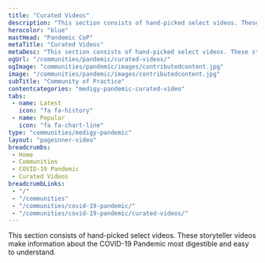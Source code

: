 ```yaml
---
title: "Curated Videos"
description: "This section consists of hand-picked select videos. These storyteller videos make information about the COVID-19 Pandemic most digestible and easy to understand."
herocolor: "blue"
mastHead: "Pandemic CoP"
metaTitle: "Curated Videos"
metaDesc: "This section consists of hand-picked select videos. These storyteller videos make information about the COVID-19 Pandemic most digestible and easy to understand."
ogUrl: "/communities/pandemic/curated-videos/"
ogImage: "communities/pandemic/images/contributedcontent.jpg"
image: "/communities/pandemic/images/contributedcontent.jpg"
subTitle: "Community of Practice"
contentcategories: "medigy-pandemic-curated-video"
tabs:
 - name: Latest
   icon: "fa fa-history"
 - name: Popular
   icon: "fa fa-chart-line"
type: "communities/medigy-pandemic"
layout: "pageinner-video"
breadcrumbs:
 - Home
 - Communities
 - COVID-19 Pandemic
 - Curated Videos
breadcrumbLinks:
 - "/"
 - "/communities"
 - "/communities/covid-19-pandemic/"
 - "/communities/covid-19-pandemic/curated-videos/"
---
```

This section consists of hand-picked select videos. These storyteller videos make information about the COVID-19 Pandemic most digestible and easy to understand.